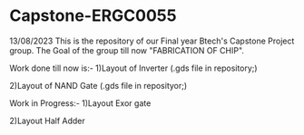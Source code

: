 # Capstone-ERGC0055
13/08/2023
This is the repository of our Final year Btech's Capstone Project group.
The Goal of the group till now "FABRICATION OF CHIP".

Work done till now is:-
1)Layout of Inverter (.gds file in repository;)

2)Layout of NAND Gate (.gds file in reposityor;)


Work in Progress:-
1)Layout Exor gate

2)Layout Half Adder
